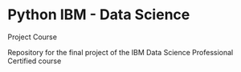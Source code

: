 # Python IBM - Data Science

Project Course

Repository for the final project of the IBM Data Science Professional Certified course
